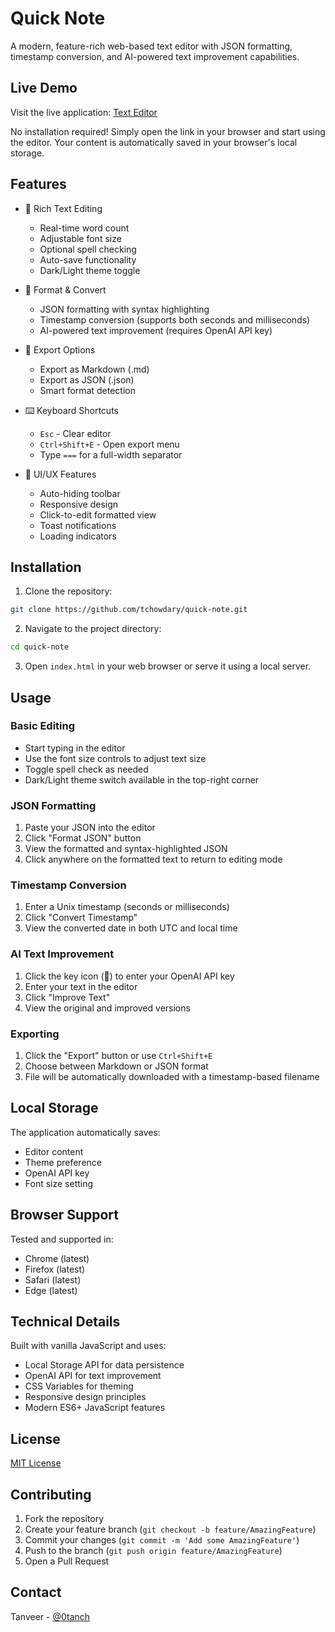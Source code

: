 # Quick Note

A modern, feature-rich web-based text editor with JSON formatting, timestamp conversion, and AI-powered text improvement capabilities.

## Live Demo

Visit the live application: [Text Editor](https://tchowdary.github.io/quick-note)

No installation required! Simply open the link in your browser and start using the editor. Your content is automatically saved in your browser's local storage.

## Features

- 📝 Rich Text Editing
  - Real-time word count
  - Adjustable font size
  - Optional spell checking
  - Auto-save functionality
  - Dark/Light theme toggle

- 🔄 Format & Convert
  - JSON formatting with syntax highlighting
  - Timestamp conversion (supports both seconds and milliseconds)
  - AI-powered text improvement (requires OpenAI API key)

- 💾 Export Options
  - Export as Markdown (.md)
  - Export as JSON (.json)
  - Smart format detection

- ⌨️ Keyboard Shortcuts
  - `Esc` - Clear editor
  - `Ctrl+Shift+E` - Open export menu
  - Type `===` for a full-width separator

- 🎨 UI/UX Features
  - Auto-hiding toolbar
  - Responsive design
  - Click-to-edit formatted view
  - Toast notifications
  - Loading indicators

## Installation

1. Clone the repository:
```bash
git clone https://github.com/tchowdary/quick-note.git
```

2. Navigate to the project directory:
```bash
cd quick-note
```

3. Open `index.html` in your web browser or serve it using a local server.

## Usage

### Basic Editing
- Start typing in the editor
- Use the font size controls to adjust text size
- Toggle spell check as needed
- Dark/Light theme switch available in the top-right corner

### JSON Formatting
1. Paste your JSON into the editor
2. Click "Format JSON" button
3. View the formatted and syntax-highlighted JSON
4. Click anywhere on the formatted text to return to editing mode

### Timestamp Conversion
1. Enter a Unix timestamp (seconds or milliseconds)
2. Click "Convert Timestamp"
3. View the converted date in both UTC and local time

### AI Text Improvement
1. Click the key icon (🔑) to enter your OpenAI API key
2. Enter your text in the editor
3. Click "Improve Text"
4. View the original and improved versions

### Exporting
1. Click the "Export" button or use `Ctrl+Shift+E`
2. Choose between Markdown or JSON format
3. File will be automatically downloaded with a timestamp-based filename

## Local Storage

The application automatically saves:
- Editor content
- Theme preference
- OpenAI API key
- Font size setting

## Browser Support

Tested and supported in:
- Chrome (latest)
- Firefox (latest)
- Safari (latest)
- Edge (latest)

## Technical Details

Built with vanilla JavaScript and uses:
- Local Storage API for data persistence
- OpenAI API for text improvement
- CSS Variables for theming
- Responsive design principles
- Modern ES6+ JavaScript features

## License

[MIT License](LICENSE)

## Contributing

1. Fork the repository
2. Create your feature branch (`git checkout -b feature/AmazingFeature`)
3. Commit your changes (`git commit -m 'Add some AmazingFeature'`)
4. Push to the branch (`git push origin feature/AmazingFeature`)
5. Open a Pull Request

## Contact

Tanveer - [@0tanch](https://twitter.com/0tanch)
